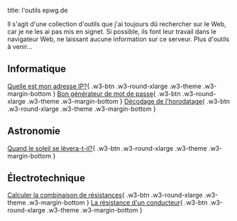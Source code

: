 title: l'outils epwg.de

Il s'agit d'une collection d'outils que j'ai toujours dû rechercher sur le Web, car je ne les ai pas mis en signet.
Si possible, ils font leur travail dans le navigateur Web, ne laissant aucune information sur ce serveur.
Plus d'outils à venir...

## Informatique

[Quelle est mon adresse IP?](ip/){ .w3-btn .w3-round-xlarge .w3-theme .w3-margin-bottom }
[Bon générateur de mot de passe](dice/){ .w3-btn .w3-round-xlarge .w3-theme .w3-margin-bottom }
[Décodage de l'horodatage](ts/){ .w3-btn .w3-round-xlarge .w3-theme .w3-margin-bottom }

## Astronomie

[Quand le soleil se lèvera-t-il?](sun/){ .w3-btn .w3-round-xlarge .w3-theme .w3-margin-bottom }

## Électrotechnique

[Calculer la combinaison de résistances](resist/){ .w3-btn .w3-round-xlarge .w3-theme .w3-margin-bottom }
[La résistance d'un conducteur](wire/){ .w3-btn .w3-round-xlarge .w3-theme .w3-margin-bottom }